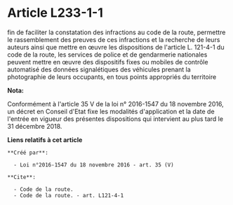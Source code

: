 # Article L233-1-1

fin de faciliter la constatation des infractions au code de la route, permettre le rassemblement des preuves de ces
infractions et la recherche de leurs auteurs ainsi que mettre en œuvre les dispositions de l'article L. 121-4-1 du code de la
route, les services de police et de gendarmerie nationales peuvent mettre en œuvre des dispositifs fixes ou mobiles de
contrôle automatisé des données signalétiques des véhicules prenant la photographie de leurs occupants, en tous points
appropriés du territoire

**Nota:**

Conformément à l'article 35 V de la loi n° 2016-1547 du 18 novembre 2016, un décret en Conseil d'Etat fixe les modalités
d'application et la date de l'entrée en vigueur des présentes dispositions qui intervient au plus tard le 31 décembre 2018.

**Liens relatifs à cet article**

	**Créé par**:

	  - Loi n°2016-1547 du 18 novembre 2016 - art. 35 (V)

	**Cite**:

	  - Code de la route.
	  - Code de la route. - art. L121-4-1
